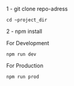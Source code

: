 1 - git clone repo-adress

    cd ~project_dir
    
2 - npm install 

For Development

    npm run dev 
    
For Production

    npm run prod
